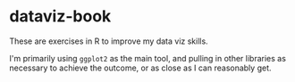 # dataviz-book

These are exercises in R to improve my data viz skills. 

I'm primarily using `ggplot2` as the main tool, and pulling in other libraries
as necessary to achieve the outcome, or as close as I can reasonably get.
